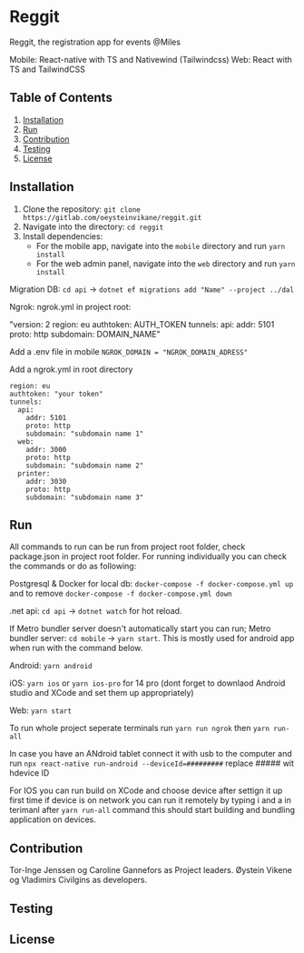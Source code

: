 # Reggit

Reggit, the registration app for events @Miles

Mobile: React-native with TS and Nativewind (Tailwindcss)
Web: React with TS and TailwindCSS

## Table of Contents

1. [Installation](#installation)
2. [Run](#Run)
3. [Contribution](#contribution)
4. [Testing](#testing)
5. [License](#license)

## Installation

1. Clone the repository: `git clone https://gitlab.com/oeysteinvikane/reggit.git`
2. Navigate into the directory: `cd reggit`
3. Install dependencies:
   - For the mobile app, navigate into the `mobile` directory and run `yarn install`
   - For the web admin panel, navigate into the `web` directory and run `yarn install`

Migration DB: `cd api` -> `dotnet ef migrations add "Name" --project ../dal`

Ngrok:
ngrok.yml in project root:

"version: 2
region: eu
authtoken: AUTH_TOKEN
tunnels:
api:
addr: 5101
proto: http
subdomain: DOMAIN_NAME"

Add a .env file in mobile `NGROK_DOMAIN = "NGROK_DOMAIN_ADRESS"`

Add a ngrok.yml in root directory

``` version: 2
region: eu
authtoken: "your token"
tunnels:
  api:
    addr: 5101
    proto: http
    subdomain: "subdomain name 1"
  web:
    addr: 3000
    proto: http
    subdomain: "subdomain name 2"
  printer:
    addr: 3030
    proto: http
    subdomain: "subdomain name 3" 
```

## Run

All commands to run can be run from project root folder, check package.json in project root folder.
For running individually you can check the commands or do as following:

Postgresql & Docker for local db: `docker-compose -f docker-compose.yml up` and to remove `docker-compose -f docker-compose.yml down`

.net api: `cd api` -> `dotnet watch` for hot reload.

If Metro bundler server doesn't automatically start you can run;
Metro bundler server: `cd mobile` -> `yarn start`.
This is mostly used for android app when run with the command below.

Android: `yarn android`

iOS: `yarn ios` or `yarn ios-pro` for 14 pro (dont forget to downlaod Android studio and XCode and set them up appropriately)

Web: `yarn start`

To run whole project seperate terminals run `yarn run ngrok` then `yarn run-all` 

In case you have an ANdroid tablet connect it with usb to the computer and run `npx react-native run-android --deviceId=#########` replace ##### wit hdevice ID

For IOS you can run build on XCode and choose device after settign it up first time if device is on network you can run it remotely
by typing i and a in terimanl after `yarn run-all` command this should start building and bundling application on devices.


## Contribution

Tor-Inge Jenssen og Caroline Gannefors as Project leaders.
Øystein Vikene og Vladimirs Civilgins as developers.

## Testing



## License
